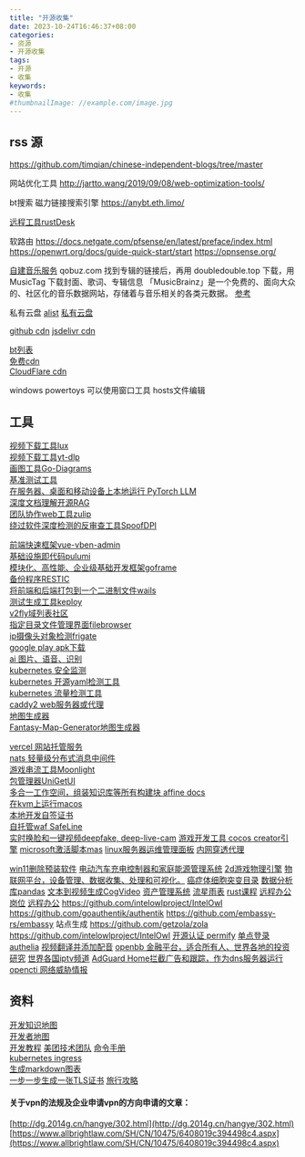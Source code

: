 ```yaml
---
title: "开源收集"
date: 2023-10-24T16:46:37+08:00
categories:
- 资源
- 开源收集
tags:
- 开源
- 收集
keywords:
- 收集
#thumbnailImage: //example.com/image.jpg
---
```


<!--more-->





## rss 源
https://github.com/timqian/chinese-independent-blogs/tree/master

网站优化工具
http://jartto.wang/2019/09/08/web-optimization-tools/

bt搜索  磁力链接搜索引擎
https://anybt.eth.limo/

[远程工具rustDesk](https://github.com/rustdesk/rustdesk/blob/master/docs/README-ZH.md)

软路由
https://docs.netgate.com/pfsense/en/latest/preface/index.html
https://openwrt.org/docs/guide-quick-start/start
https://opnsense.org/

[自建音乐服务](https://www.cnblogs.com/jar/articles/docker-navidrome.html)
qobuz.com 找到专辑的链接后，再用 doubledouble.top 下载，用 MusicTag 下载封面、歌词、专辑信息
「MusicBrainz」是一个免费的、面向大众的、社区化的音乐数据网站，存储着与音乐相关的各类元数据。 [参考](https://www.himiku.com/archives/musicbrainz.html)

私有云盘
[alist](https://alist.nn.ci/guide/#support-storage) 
[私有云盘](https://zhuanlan.zhihu.com/p/44103820)

[github cdn](https://cloud.tencent.com/developer/article/2318226)
[jsdelivr cdn](https://www.jsdelivr.com/)

[bt列表](https://github.com/XIU2/TrackersListCollection)  
[免费cdn](https://github.com/EtherDream/freecdn)  
[CloudFlare cdn](https://www.cloudflare-cn.com/)  




windows  powertoys   可以使用窗口工具  hosts文件编辑  
## 工具
[视频下载工具lux](https://github.com/iawia002/lux)  
[视频下载工具yt-dlp](https://github.com/yt-dlp/yt-dlp)  
[画图工具Go-Diagrams](https://github.com/blushft/go-diagrams)  
[基准测试工具](https://github.com/sharkdp/hyperfine)  
[在服务器、桌面和移动设备上本地运行 PyTorch LLM](https://github.com/pytorch/torchchat)  
[深度文档理解开源RAG](https://github.com/infiniflow/ragflow)  
[团队协作web工具zulip](https://github.com/zulip/zulip)  
[绕过软件深度检测的反审查工具SpoofDPI](https://github.com/xvzc/SpoofDPI)  

[前端快速框架vue-vben-admin](https://github.com/vbenjs/vue-vben-admin)  
[基础设施即代码pulumi](https://github.com/pulumi/pulumi)  
[模块化、高性能、企业级基础开发框架goframe](https://github.com/gogf/gf)  
[备份程序RESTIC](https://github.com/restic/restic)  
[将前端和后端打包到一个二进制文件wails](https://github.com/wailsapp/wails)  
[测试生成工具keploy](https://github.com/keploy/keploy)  
[v2fly域列表社区](https://github.com/v2fly/domain-list-community)  
[指定目录文件管理界面filebrowser](https://github.com/filebrowser/filebrowser)  
[ip摄像头对象检测frigate](https://github.com/filebrowser/filebrowser)  
[google play  apk下载](https://apkpure.com/cn/)  
[ai  图片、语音、识别](https://github.com/PaddlePaddle/PaddleHub)  
[kubernetes 安全监测](https://isovalent.com/blog/post/2022-05-16-tetragon/)  
[kubernetes 开源yaml检测工具](https://opensource.com/article/22/4/kubernetes-policies-config-datree)  
[kubernetes  流量检测工具](https://getmizu.io/docs/)  
[caddy2 web服务器或代理](https://caddy2.dengxiaolong.com/docs/caddyfile)  
[地图生成器](https://meta.appinn.net/t/topic/48489)  
[Fantasy-Map-Generator地图生成器](https://github.com/Azgaar/Fantasy-Map-Generator)  

[vercel 网站托管服务](https://vercel.com/)  
[nats 轻量级分布式消息中间件](https://github.com/nats-io/nats-server)  
[游戏串流工具Moonlight](https://sspai.com/post/43189#!)  
[包管理器UniGetUI](https://github.com/marticliment/UniGetUI)  
[多合一工作空间，组装知识库等所有构建块 affine docs](https://docs.affine.pro/docs/hello-bonjour-aloha-%E4%BD%A0%E5%A5%BD)  
[在kvm上运行macos](https://github.com/kholia/OSX-KVM)  
[本地开发自签证书](https://github.com/FiloSottile/mkcert)  
[自托管waf SafeLine](https://github.com/chaitin/SafeLine)  
[实时换脸和一键视频deepfake, deep-live-cam](https://github.com/hacksider/Deep-Live-Cam)
[游戏开发工具 cocos creator引擎](https://github.com/cocos/cocos-engine)
[microsoft激活脚本mas](https://github.com/massgravel/Microsoft-Activation-Scripts)
[linux服务器运维管理面板](https://github.com/1Panel-dev/1Panel)
[内网穿透代理](https://github.com/ehang-io/nps)

[win11删除预装软件](https://github.com/Raphire/Win11Debloat)
[电动汽车充电控制器和家庭能源管理系统](https://github.com/evcc-io/evcc)
[2d游戏物理引擎](https://github.com/erincatto/box2d)
[物联网平台，设备管理、数据收集、处理和可视化。](https://github.com/thingsboard/thingsboard)
[癌症体细胞突变目录](https://cancer.sanger.ac.uk/cosmic)
[数据分析库pandas](https://github.com/pandas-dev/pandas)
[文本到视频生成CogVideo](https://github.com/THUDM/CogVideo)
[资产管理系统](https://github.com/snipe/snipe-it)
[流星雨表](https://starwalk.space/zh-Hans/news/meteor-shower-calendar)
[rust课程](https://github.com/google/comprehensive-rust)
[远程办公岗位](https://github.com/chenyukang/remote-jobs-cn)
[远程办公](https://github.com/LinuxSuRen/remote-jobs-in-china)
https://github.com/intelowlproject/IntelOwl
https://github.com/goauthentik/authentik
https://github.com/embassy-rs/embassy
站点生成 https://github.com/getzola/zola
https://github.com/intelowlproject/IntelOwl
[开源认证 permify](https://github.com/Permify/permify)
[单点登录authelia](https://github.com/authelia/authelia)
[视频翻译并添加配音](https://github.com/jianchang512/pyvideotrans)
[openbb 金融平台，适合所有人、世界各地的投资研究](https://github.com/OpenBB-finance/OpenBB)
[世界各国iptv频道](https://github.com/iptv-org/iptv)
[AdGuard Home拦截广告和跟踪，作为dns服务器运行](https://github.com/AdguardTeam/AdGuardHome)
[opencti 网络威胁情报](https://github.com/OpenCTI-Platform/opencti)

## 资料
[开发知识地图](https://github.com/mtdvio/every-programmer-should-know)  
[开发者地图](https://github.com/kamranahmedse/developer-roadmap)  
[开发教程](https://github.com/practical-tutorials/project-based-learning)
[美团技术团队](https://tech.meituan.com/)
[命令手册](https://github.com/jaywcjlove/reference/blob/main/CONTRIBUTING.md)  
[kubernetes ingress](https://github.com/alibaba/higress#%E4%BD%BF%E7%94%A8%E5%9C%BA%E6%99%AF)  
[生成markdown图表](https://geekplux.com/posts/what-is-markvis-md)  
[一步一步生成一张TLS证书](https://0x00.cl/blog/2024/exploring-tls-certs/)
[旅行攻略](https://sspai.com/post/83199)  
#### 关于vpn的法规及企业申请vpn的方向申请的文章：  
[http://dg.2014g.cn/hangye/302.html](http://dg.2014g.cn/hangye/302.html)  
[https://www.allbrightlaw.com/SH/CN/10475/6408019c394498c4.aspx](https://www.allbrightlaw.com/SH/CN/10475/6408019c394498c4.aspx)  
